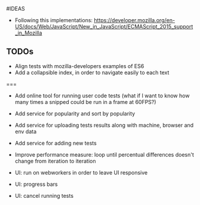#IDEAS

* Following this implementations:
https://developer.mozilla.org/en-US/docs/Web/JavaScript/New_in_JavaScript/ECMAScript_2015_support_in_Mozilla


## TODOs

* Align tests with mozilla-developers examples of ES6
* Add a collapsible index, in order to navigate easily to each text

===



* Add online tool for running user code tests (what if I want to know how many times a snipped could be run in a frame at 60FPS?)

* Add service for popularity and sort by popularity
* Add service for uploading tests results along with machine, browser and env data
* Add service for adding new tests

* Improve performance measure: loop until percentual differences doesn't change from iteration to iteration
* UI: run on webworkers in order to leave UI responsive
* UI: progress bars
* UI: cancel running tests

